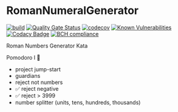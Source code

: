 # RomanNumeralGenerator
[![build](https://github.com/undeadgrishnackh/RomanNumeralGenerator/workflows/CI%20Build%20gate./badge.svg)](https://github.com/undeadgrishnackh/RomanNumeralGenerator/actions?query=workflow%3A%22CI+Build+gate.%22)
[![Quality Gate Status](https://sonarcloud.io/api/project_badges/measure?project=undeadgrishnackh_RomanNumeralGenerator&metric=alert_status)](https://sonarcloud.io/dashboard?id=undeadgrishnackh_RomanNumeralGenerator)
[![codecov](https://codecov.io/gh/undeadgrishnackh/RomanNumeralGenerator/branch/master/graph/badge.svg)](https://codecov.io/gh/undeadgrishnackh/RomanNumeralGenerator)
[![Known Vulnerabilities](https://snyk.io/test/github/undeadgrishnackh/RomanNumeralGenerator/badge.svg)](https://snyk.io/test/github/undeadgrishnackh/RomanNumeralGenerator/)
[![Codacy Badge](https://api.codacy.com/project/badge/Grade/c8e046ebad254148950f6fea8f671594)](https://app.codacy.com/gh/undeadgrishnackh/RomanNumeralGenerator/dashboard)
[![BCH compliance](https://bettercodehub.com/edge/badge/undeadgrishnackh/RomanNumeralGenerator?branch=master)](https://bettercodehub.com/)

Roman Numbers Generator Kata

Pomodoro I 🍅
- project jump-start
- guardians
 - reject not numbers
 - ✅ reject negative
 - ✅ reject > 3999
- number splitter (units, tens, hundreds, thousands)

